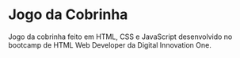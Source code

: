 # Jogo da Cobrinha

Jogo da cobrinha feito em HTML, CSS e JavaScript desenvolvido no bootcamp de HTML Web Developer da Digital Innovation One.

